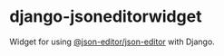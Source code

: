 # django-jsoneditorwidget

Widget for using
[@json-editor/json-editor](https://www.npmjs.com/package/@json-editor/json-editor)
with Django.
